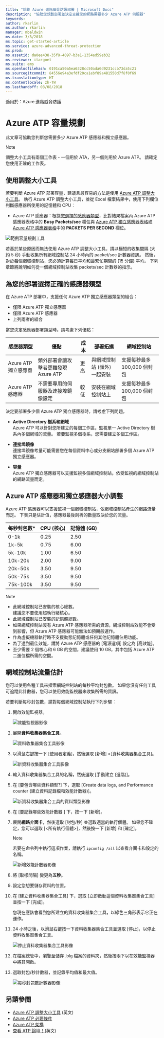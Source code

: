 ```yaml
---
title: "規劃 Azure 進階威脅防護部署 | Microsoft Docs"
description: "協助您規劃部署並決定支援您的網路需要多少 Azure ATP 伺服器"
keywords: 
author: rkarlin
ms.author: rkarlin
manager: mbaldwin
ms.date: 3/3/2018
ms.topic: get-started-article
ms.service: azure-advanced-threat-protection
ms.prod: 
ms.assetid: da0ee438-35f8-4097-b3a1-1354ad59eb32
ms.reviewer: itargoet
ms.suite: ems
ms.openlocfilehash: 0191ca50a5ea6328cc50ada6d9231ccb73da5c21
ms.sourcegitcommit: 84556e94a3efdf20ca1ebf89a481550d7f8f0f69
ms.translationtype: HT
ms.contentlocale: zh-TW
ms.lasthandoff: 03/08/2018
---
```

適用於：Azure 進階威脅防護



# <a name="azure-atp-capacity-planning"></a>Azure ATP 容量規劃
此文章可協助您判斷您需要多少 Azure ATP 感應器和獨立感應器。

> [!NOTE] 
> 調整大小工具有兩個工作表 - 一個用於 ATA，另一個則用於 Azure ATP。 請確定您使用正確的工作表。

## <a name="using-the-sizing-tool"></a>使用調整大小工具
若要判斷 Azure ATP 部署容量，建議且最容易的方法是使用 [Azure ATP 調整大小工具](http://aka.ms/aatpsizingtool)。 執行 Azure ATP 調整大小工具，並從 Excel 檔案結果中，使用下列欄位判斷感應器所使用的記憶體和 CPU︰

- Azure ATP 感應器：根據[您選擇的感應器類型](#choosing-the-right-sensor-type-for-your-deployment)，比對結果檔案內 Azure ATP 感應器表格中的 **Busy Packets/sec** 欄位與 [Azure ATP 獨立感應器表格](#azure-atp-sensor-sizing)或 [Azure ATP 感應器表格](#azure-atp-standalone-sensor-sizing)中的 **PACKETS PER SECOND** 欄位。


![範例容量規劃工具](media/capacity-tool.png)


若基於某些原因而無法使用 Azure ATP 調整大小工具，請以極短的收集間隔 (大約 5 秒) 手動收集所有網域控制站 24 小時內的 packet/sec 計數器資訊。 然後，對於每個網域控制站，您必須計算每日平均和最繁忙期間的 (15 分鐘) 平均。
下列章節將說明如何從一個網域控制站收集 packets/sec 計數器的指示。

## 為您的部署選擇正確的感應器類型<a name="choosing-the right-sensor-type-for-your-deployment"></a>
在 Azure ATP 部署中，支援任何 Azure ATP 獨立感應器類型的組合：

- 僅限 Azure ATP 獨立感應器
- 僅限 Azure ATP 感應器
- 上列兩者的組合

當您決定感應器部署類型時，請考慮下列優點：

|感應器類型|優點|成本|部署拓撲|網域控制站|
|----|----|----|----|-----|
|Azure ATP 獨立感應器|頻外部署會讓攻擊者更難發現 Azure ATP|更高|與網域控制站 (頻外) 一起安裝|支援每秒最多 100,000 個封包|
|Azure ATP 感應器|不需要專用的伺服器及連接埠鏡像設定|較低|安裝在網域控制站上|支援每秒最多 100,000 個封包|

決定要部署多少個 Azure ATP 獨立感應器時，請考慮下列問題。

-   **Active Directory 樹系和網域**<br>
    Azure ATP 可以針對您所建立的每個工作區，監視單一 Active Directory 樹系內多個網域的流量。 若要監視多個樹系，您需要建立多個工作區。 

-   **連接埠鏡像**<br>
連接埠鏡像考量可能需要您在每個資料中心或分支網站部署多個 Azure ATP 獨立感應器。

-   **容量**<br>
    Azure ATP 獨立感應器可以支援監視多個網域控制站，依受監視的網域控制站的網路流量而定。 


## Azure ATP 感應器和獨立感應器大小調整 <a name="sizing"></a>

Azure ATP 感應器可以支援監視一個網域控制站，依網域控制站產生的網路流量而定。 下表只是估計值，感應器最後剖析的數量取決於您的流量。 


|每秒封包數*|CPU (核心)|記憶體 (GB)|
|----|----|-----|
|0-1k|0.25|2.50|
|1k-5k|0.75|6.00|
|5k-10k|1.00|6.50|
|10k-20k|2.00|9.00|
|20k-50k|3.50|9.50|
|50k-75k |3.50|9.50|
|75k-100k|3.50 |9.50|

> [!NOTE]
> - 此網域控制站已安裝的核心總數。<br>建議您不要使用超執行緒核心。
> - 此網域控制站已安裝的記憶體總數。
> -   如果網域控制站沒有 Azure ATP 感應器所需的資源，網域控制站效能不會受到影響，但 Azure ATP 感應器可能無法如預期般運作。
> -   作為虛擬機器執行時不支援動態記憶體或任何其他記憶體佔用功能。
> -   為了達到最佳效能，請將 Azure ATP 感應器的 [電源選項] 設定為 [高效能]。
> -   至少需要 2 個核心和 6 GB 的空間，建議使用 10 GB，其中包括 Azure ATP 二進位檔所需的空間。


## <a name="domain-controller-traffic-estimation"></a>網域控制站流量估計

您可以使用各種工具來探索網域控制站的每秒平均封包數。 如果您沒有任何工具可追蹤此計數器，您可以使用效能監視器來收集所需的資訊。

若要判斷每秒封包數，請對每個網域控制站執行下列步驟：

1.  開啟效能監視器。

    ![效能監視器影像](media/atp-traffic-estimation-1.png)

2.  展開**資料收集器集合工具**。

    ![資料收集器集合工具影像](media/atp-traffic-estimation-2.png)

3.  以滑鼠右鍵按一下 [使用者定義]，然後選取 [新增] &gt;[資料收集器集合工具]。

    ![新資料收集器集合工具影像](media/atp-traffic-estimation-3.png)

4.  輸入資料收集器集合工具的名稱，然後選取 [手動建立 (進階)]。

5.  在 [要包含哪些資料類型?] 下，選取 [Create data logs, and Performance counter (建立資料記錄檔和效能計數器)]。

    ![新資料收集器集合工具的資料類型影像](media/atp-traffic-estimation-5.png)

6.  在 [要記錄哪些效能計數器 ] 下，按一下 [新增]。

7.  展開**網路介面卡**，然後選取 [封包/秒] 並選取適當的執行個體。 如果您不確定，您可以選取 [&lt;所有執行個體&gt;]，然後按一下 [新增] 和 [確定]。

    > [!NOTE]
    > 若要在命令列中執行這項作業，請執行 `ipconfig /all` 以查看介面卡和設定的名稱。

    ![新增效能計數器影像](media/atp-traffic-estimation-7.png)

8.  將 [取樣間隔] 變更為**五秒**。

9. 設定您想要儲存資料的位置。

10. 在 [建立資料收集器集合工具] 下，選取 [立即啟動這個資料收集器集合工具] 並按一下 [完成]。

    您現在應該會看到您所建立的資料收集器集合工具，以綠色三角形表示它正在運作。

11. 24 小時之後，以滑鼠右鍵按一下資料收集器集合工具並選取 [停止]，以停止資料收集器集合工具。

    ![停止資料收集器集合工具影像](media/atp-traffic-estimation-12.png)

12. 在檔案總管中，瀏覽至儲存 .blg 檔案的資料夾，然後按兩下以在效能監視器中將其開啟。

13. 選取封包/秒計數器，並記錄平均值和最大值。

    ![每秒封包數計數器影像](media/atp-traffic-estimation-14.png)



## <a name="see-also"></a>另請參閱
- [Azure ATP 調整大小工具](http://aka.ms/aatpsizingtool) \(英文\)
- [Azure ATP 必要條件](atp-prerequisites.md)
- [Azure ATP 架構](atp-architecture.md)
- [查看 ATP 論壇！](https://aka.ms/azureatpcommunity)\(英文\)
